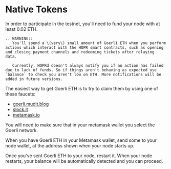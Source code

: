 <!-- ---
description: 'Learn about why HOPR needs two kinds of tokens to run, and how to get them.'
--- -->

# Native Tokens

In order to participate in the testnet, you'll need to fund your node with at least 0.02 ETH.

```eval_rst
.. WARNING::
   You'll spend a \(very\) small amount of Goerli ETH when you perform actions which interact with the HOPR smart contracts, such as opening and closing payment channels and redeeming tickets after relaying data.

   Currently, HOPRd doesn't always notify you if an action has failed due to lack of funds. So if things aren't behaving as expected use `balance` to check you aren't low on ETH. More notifications will be added in future versions.
```

The easiest way to get Goerli ETH is to try to claim them by using one of these faucets:

- [goerli.mudit.blog](https://faucet.goerli.mudit.blog/)
- [slock.it](https://goerli-faucet.slock.it/)
- [metamask.io](https://faucet.metamask.io/)

You will need to make sure that in your metamask wallet you select the Goerli network.

When you have Goerli ETH in your Metamask wallet, send some to your node wallet, at the address shown when your node starts up.

Once you've sent Goerli ETH to your node, restart it. When your node restarts, your balance will be automatically detected and you can proceed.
